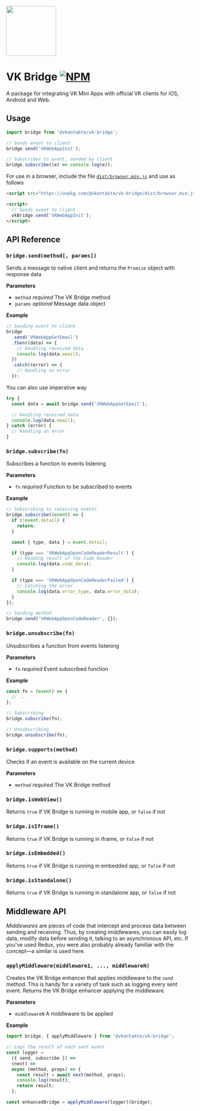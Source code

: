 [npm-badge]: https://img.shields.io/npm/v/@vkontakte/vk-bridge.svg
[npm-link]: https://npmjs.com/package/@vkontakte/vk-bridge

[<img width="134" src="https://vk.com/images/apps/mini_apps/vk_mini_apps_logo.svg">](https://vk.com/services)

# VK Bridge [![NPM][npm-badge]][npm-link]

A package for integrating VK Mini Apps with official VK clients for iOS, Android and Web.

## Usage

```js
import bridge from '@vkontakte/vk-bridge';

// Sends event to client
bridge.send('VKWebAppInit');

// Subscribes to event, sended by client
bridge.subscribe((e) => console.log(e));
```

For use in a browser, include the file [`dist/browser.min.js`](https://unpkg.com/@vkontakte/vk-bridge/dist/browser.min.js) and use as follows

```html
<script src="https://unpkg.com/@vkontakte/vk-bridge/dist/browser.min.js"></script>

<script>
  // Sends event to client
  vkBridge.send('VKWebAppInit');
</script>
```

## API Reference

### `bridge.send(method[, params])`

Sends a message to native client and returns the `Promise` object with response data

**Parameters**

- `method` _required_ The VK Bridge method
- `params` _optional_ Message data object

**Example**

```js
// Sending event to client
bridge
  .send('VKWebAppGetEmail')
  .then((data) => {
    // Handling received data
    console.log(data.email);
  })
  .catch((error) => {
    // Handling an error
  });
```

You can also use imperative way

```js
try {
  const data = await bridge.send('VKWebAppGetEmail');

  // Handling received data
  console.log(data.email);
} catch (error) {
  // Handling an error
}
```

### `bridge.subscribe(fn)`

Subscribes a function to events listening

**Parameters**

- `fn` _required_ Function to be subscribed to events

**Example**

```js
// Subscribing to receiving events
bridge.subscribe((event) => {
  if (!event.detail) {
    return;
  }

  const { type, data } = event.detail;

  if (type === 'VKWebAppOpenCodeReaderResult') {
    // Reading result of the Code Reader
    console.log(data.code_data);
  }

  if (type === 'VKWebAppOpenCodeReaderFailed') {
    // Catching the error
    console.log(data.error_type, data.error_data);
  }
});

// Sending method
bridge.send('VKWebAppOpenCodeReader', {});
```

### `bridge.unsubscribe(fn)`

Unsubscribes a function from events listening

**Parameters**

- `fn` _required_ Event subscribed function

**Example**

```js
const fn = (event) => {
  // ...
};

// Subscribing
bridge.subscribe(fn);

// Unsubscribing
bridge.unsubscribe(fn);
```

### `bridge.supports(method)`

Checks if an event is available on the current device

**Parameters**

- `method` _required_ The VK Bridge method

### `bridge.isWebView()`

Returns `true` if VK Bridge is running in mobile app, or `false` if not

### `bridge.isIframe()`

Returns `true` if VK Bridge is running in iframe, or `false` if not

### `bridge.isEmbedded()`

Returns `true` if VK Bridge is running in embedded app, or `false` if not

### `bridge.isStandalone()`

Returns `true` if VK Bridge is running in standalone app, or `false` if not

## Middleware API

_Middlewares_ are pieces of code that intercept and process data between sending and receiving. Thus, by creating middlewares, you can easily log data, modify data before sending it, talking to an asynchronous API, etc. If you've used Redux, you were also probably already familiar with the concept—a similar is used here.

### `applyMiddleware(middleware1, ..., middlewareN)`

Creates the VK Bridge enhancer that applies middleware to the `send`
method. This is handy for a variety of task such as logging every sent
event. Returns the VK Bridge enhancer applying the middleware.

**Parameters**

- `middlewareN` A middleware to be applied

**Example**

```js
import bridge, { applyMiddleware } from '@vkontakte/vk-bridge';

// Logs the result of each sent event
const logger =
  ({ send, subscribe }) =>
  (next) =>
  async (method, props) => {
    const result = await next(method, props);
    console.log(result);
    return result;
  };

const enhancedBridge = applyMiddleware(logger)(bridge);
```
